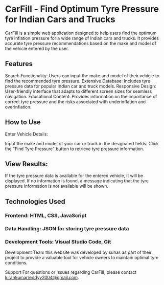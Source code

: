 # CarFill - Find Optimum Tyre Pressure for Indian Cars and Trucks
CarFill is a simple web application designed to help users find the optimum tyre inflation pressure for a wide range of Indian cars and trucks. It provides accurate tyre pressure recommendations based on the make and model of the vehicle entered by the user.

## Features
Search Functionality: Users can input the make and model of their vehicle to find the recommended tyre pressure.
Extensive Database: Includes tyre pressure data for popular Indian car and truck models.
Responsive Design: User-friendly interface that adapts to different screen sizes for seamless navigation.
Educational Content: Provides information on the importance of correct tyre pressure and the risks associated with underinflation and overinflation.
## How to Use
Enter Vehicle Details:

Input the make and model of your car or truck in the designated fields.
Click the "Find Tyre Pressure" button to retrieve tyre pressure information.
## View Results:

If the tyre pressure data is available for the entered vehicle, it will be displayed.
If no information is found, a message indicating that the tyre pressure information is not available will be shown.
## Technologies Used
### Frontend: HTML, CSS, JavaScript
### Data Handling: JSON for storing tyre pressure data
### Development Tools: Visual Studio Code, Git
Development Team
this website was developed by suhas as part of their project to provide a valuable tool for vehicle owners to maintain optimal tyre conditions.

Support
For questions or issues regarding CarFill, please contact kirankumarreddyy2004@gmail.com.
